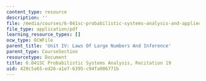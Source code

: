 ```yaml
---
content_type: resource
description: ''
file: /media/courses/6-041sc-probabilistic-systems-analysis-and-applied-probability-fall-2013/420c5a65ed26a1e76395c94fa006771b_MIT6_041SCF13_rec19.pdf
file_type: application/pdf
learning_resource_types: []
ocw_type: OCWFile
parent_title: 'Unit IV: Laws Of Large Numbers And Inference'
parent_type: CourseSection
resourcetype: Document
title: 6.041SC Probabilistic Systems Analysis, Recitation 19
uid: 420c5a65-ed26-a1e7-6395-c94fa006771b
---
```

